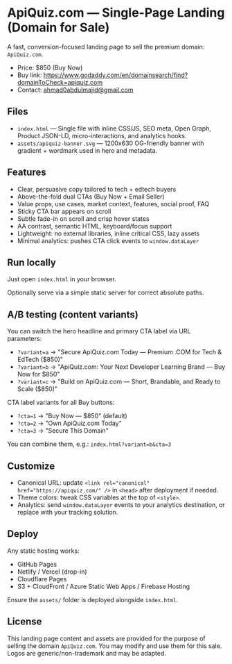 # ApiQuiz.com — Single-Page Landing (Domain for Sale)

A fast, conversion-focused landing page to sell the premium domain: `ApiQuiz.com`.

- Price: $850 (Buy Now)
- Buy link: https://www.godaddy.com/en/domainsearch/find?domainToCheck=apiquiz.com
- Contact: ahmad0abdulmajid@gmail.com

## Files

- `index.html` — Single file with inline CSS/JS, SEO meta, Open Graph, Product JSON-LD, micro-interactions, and analytics hooks.
- `assets/apiquiz-banner.svg` — 1200x630 OG-friendly banner with gradient + wordmark used in hero and metadata.

## Features

- Clear, persuasive copy tailored to tech + edtech buyers
- Above-the-fold dual CTAs (Buy Now + Email Seller)
- Value props, use cases, market context, features, social proof, FAQ
- Sticky CTA bar appears on scroll
- Subtle fade-in on scroll and crisp hover states
- AA contrast, semantic HTML, keyboard/focus support
- Lightweight: no external libraries, inline critical CSS, lazy assets
- Minimal analytics: pushes CTA click events to `window.dataLayer`

## Run locally

Just open `index.html` in your browser.

Optionally serve via a simple static server for correct absolute paths.

## A/B testing (content variants)

You can switch the hero headline and primary CTA label via URL parameters:

- `?variant=a` → "Secure ApiQuiz.com Today — Premium .COM for Tech & EdTech ($850)"
- `?variant=b` → "ApiQuiz.com: Your Next Developer Learning Brand — Buy Now for $850"
- `?variant=c` → "Build on ApiQuiz.com — Short, Brandable, and Ready to Scale ($850)"

CTA label variants for all Buy buttons:

- `?cta=1` → "Buy Now — $850" (default)
- `?cta=2` → "Own ApiQuiz.com Today"
- `?cta=3` → "Secure This Domain"

You can combine them, e.g.: `index.html?variant=b&cta=3`

## Customize

- Canonical URL: update `<link rel="canonical" href="https://apiquiz.com/" />` in `<head>` after deployment if needed.
- Theme colors: tweak CSS variables at the top of `<style>`.
- Analytics: send `window.dataLayer` events to your analytics destination, or replace with your tracking solution.

## Deploy

Any static hosting works:

- GitHub Pages
- Netlify / Vercel (drop-in)
- Cloudflare Pages
- S3 + CloudFront / Azure Static Web Apps / Firebase Hosting

Ensure the `assets/` folder is deployed alongside `index.html`.

## License

This landing page content and assets are provided for the purpose of selling the domain `ApiQuiz.com`. You may modify and use them for this sale. Logos are generic/non-trademark and may be adapted.
